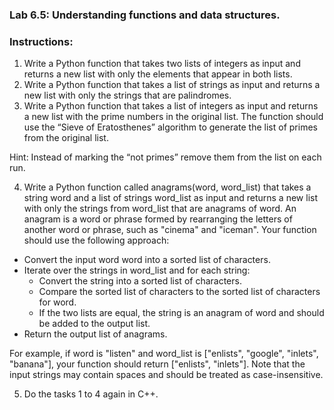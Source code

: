 ### Lab 6.5: Understanding functions and data structures.
### Instructions:

1. Write a Python function that takes two lists of integers as input and returns a new list with only the elements that appear in both lists.
2. Write a Python function that takes a list of strings as input and returns a new list with only the strings that are palindromes.
3. Write a Python function that takes a list of integers as input and returns a new list with the prime numbers in the original list. The function should use the “Sieve of Eratosthenes” algorithm to generate the list of primes from the original list.

Hint: Instead of marking the “not primes” remove them from the list on each run.

4. Write a Python function called anagrams(word, word_list) that takes a string word and a list of strings word_list as input and returns a new list with only the strings from word_list that are anagrams of word. An anagram is a word or phrase formed by rearranging the letters of another word or phrase, such as "cinema" and "iceman". Your function should use the following approach:
- Convert the input word word into a sorted list of characters.
- Iterate over the strings in word_list and for each string:
  - Convert the string into a sorted list of characters.
  - Compare the sorted list of characters to the sorted list of characters for word.
  - If the two lists are equal, the string is an anagram of word and should be added to the output list.
- Return the output list of anagrams.

For example, if word is "listen" and word_list is ["enlists", "google", "inlets", "banana"], your function should return ["enlists", "inlets"]. Note that the input strings may contain spaces and should be treated as case-insensitive.

5. Do the tasks 1 to 4 again in C++.
